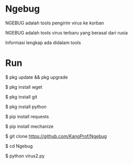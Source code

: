 # Ngebug

NGEBUG adalah tools pengirim virus ke korban

NGEBUG adalah tools virus terbaru yang berasal dari rusia

Informasi lengkap ada didalam tools


# Run

$ pkg update && pkg upgrade

$ pkg install wget

$ pkg install git

$ pkg install python

$ pip install requests

$ pip install mechanize

$ git clone https://github.com/KangProf/Ngebug

$ cd Ngebug

$ python virus2.py
